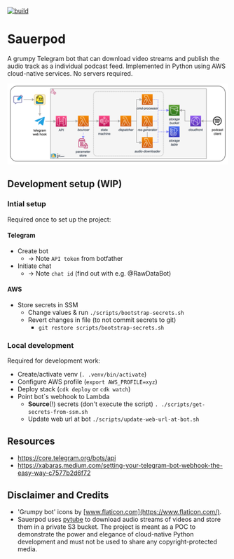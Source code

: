 [![build](https://github.com/jangroth/sauerpod/actions/workflows/ci.yml/badge.svg?branch=main)](https://github.com/jangroth/sauerpod/actions/workflows/ci.yml)
# Sauerpod
A grumpy Telegram bot that can download video streams and publish the audio track as a individual podcast feed. Implemented in Python using AWS cloud-native services. No servers required.

![SauerPod](resources/media/sauerpod.drawio.png)

## Development setup (WIP)
### Intial setup
Required once to set up the project:
#### Telegram
* Create bot
    * -> Note `API token` from botfather
* Initiate chat
    * -> Note `chat id` (find out with e.g. @RawDataBot)
#### AWS
* Store secrets in SSM
    * Change values & run `./scripts/bootstrap-secrets.sh`
    * Revert changes in file (to not commit secrets to git)
        * `git restore scripts/bootstrap-secrets.sh`
### Local development
Required for development work:
* Create/activate venv (`. .venv/bin/activate`)
* Configure AWS profile (`export AWS_PROFILE=xyz`)
* Deploy stack (`cdk deploy` or `cdk watch`)
* Point bot`s webhook to Lambda
    * **Source**(!) secrets (don't execute the script)
        `. ./scripts/get-secrets-from-ssm.sh`
    * Update web url at bot
        `./scripts/update-web-url-at-bot.sh`

## Resources
* https://core.telegram.org/bots/api
* https://xabaras.medium.com/setting-your-telegram-bot-webhook-the-easy-way-c7577b2d6f72

## Disclaimer and Credits
* 'Grumpy bot' icons by [www.flaticon.com](https://www.flaticon.com/).
* Sauerpod uses [pytube](https://github.com/pytube/pytube) to download audio streams of videos and store them in a private S3 bucket. The project is meant as a POC to demonstrate the power and elegance of cloud-native Python development and must not be used to share any copyright-protected media.
